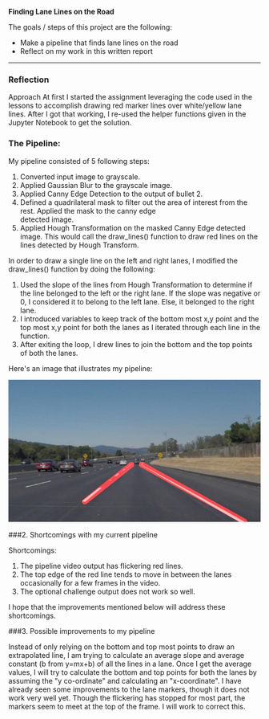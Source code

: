 
**Finding Lane Lines on the Road**

The goals / steps of this project are the following:
* Make a pipeline that finds lane lines on the road
* Reflect on my work in this written report




---

### Reflection

Approach
At first I started the assignment leveraging the code used in the lessons to accomplish drawing red marker lines over white/yellow lane lines. After I got that working, I re-used the helper functions given in the Jupyter Notebook to get the solution.

### The Pipeline:

My pipeline consisted of 5 following steps:
1. Converted input image to grayscale.
2. Applied Gaussian Blur to the grayscale image.
3. Applied Canny Edge Detection to the output of bullet 2.
4. Defined a quadrilateral mask to filter out the area of interest from the rest. Applied the mask to the canny edge    
   detected image.
5. Applied Hough Transformation on the masked Canny Edge detected image. This would call the draw_lines() function to
   draw red lines on the lines detected by Hough Transform.



In order to draw a single line on the left and right lanes, I modified the draw_lines() function by doing the following:
1. Used the slope of the lines from Hough Transformation to determine if the line belonged to the left or the right
   lane. If the slope was negative or 0, I considered it to belong to the left lane. Else, it belonged to the right lane.
2. I introduced variables to keep track of the bottom most x,y point and the top most x,y point for both the lanes as I
   iterated through each line in the function.
3. After exiting the loop, I drew lines to join the bottom and the top points of both the lanes.


Here's an image that illustrates my pipeline:


[image1]: ./test_images/Output/solidWhiteCurve.jpg "Solid White Curve"
[image2]: ./test_images/Output/solidWhiteRight.jpg "Solid White Right"
[image3]: ./test_images/Output/solidYellowCurve.jpg "Solid Yellow Curve"
[image4]: ./test_images/Output/solidYellowCurve2.jpg "Solid Yellow Curve 2"
[image5]: ./test_images/Output/solidWhiteCurve.jpg "Solid White Curve"
[image6]: ./test_images/Output/solidWhiteCurve.jpg "Solid White Curve"
![alt text][image1]



###2. Shortcomings with my current pipeline

Shortcomings:
1. The pipeline video output has flickering red lines.
2. The top edge of the red line tends to move in between the lanes occasionally for a few frames in the video.
3. The optional challenge output does not work so well.

I hope that the improvements mentioned below will address these shortcomings.



###3. Possible improvements to my pipeline

 Instead of only relying on the bottom and top most points to draw an extrapolated line, I am trying to calculate an average slope and average constant (b from y=mx+b) of all the lines in a lane. Once I get the average values, I will try to calculate the bottom and top points for both the lanes by assuming the "y co-ordinate" and calculating an "x-coordinate". I have already seen some improvements to the lane markers, though it does not work very well yet. Though the flickering has stopped for most part, the markers seem to meet at the top of the frame. I will work to correct this.
